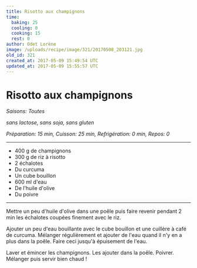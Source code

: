 ```yaml
---
title: Risotto aux champignons
time:
  baking: 25
  cooling: 0
  cooking: 15
  rest: 0
author: Odet Lorène
image: /uploads/recipe/image/321/20170508_203121.jpg
old_id: 321
created_at: 2017-05-09 15:49:54 UTC
updated_at: 2017-05-09 15:55:57 UTC
---
```


# Risotto aux champignons

_Saisons: Toutes_

_sans lactose, sans soja, sans gluten_

_Préparation: 15 min, Cuisson: 25 min, Refrigération: 0 min, Repos: 0_

---

- 400 g de champignons
- 300 g de riz à risotto
- 2 échalotes
- Du curcuma
- Un cube bouillon
- 600 ml d'eau
- De l'huile d'olive
- Du poivre

---

Mettre un peu d'huile d'olive dans une poêle puis faire revenir pendant 2 min les échalotes coupées finement avec le riz.

Ajouter un peu d'eau bouillante avec le cube bouillon et une cuillère à café de curcuma. Mélanger régulièrement et ajouter de l'eau quand il n'y en a plus dans la poêle. Faire ceci jusqu'à épuisement de l'eau.

Laver et émincer les champignons. Les ajouter dans la poêle. Poivrer. Mélanger puis servir bien chaud !
